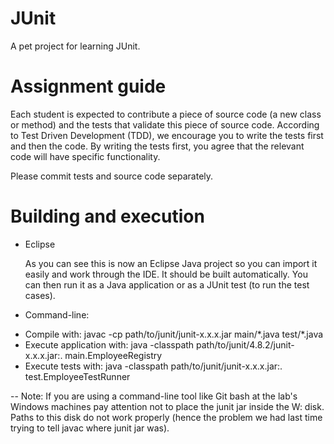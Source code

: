JUnit
=====

A pet project for learning JUnit.

Assignment guide
==

Each student is expected to contribute a piece of source code
(a new class or method) and the tests that validate this piece
of source code.
According to Test Driven Development (TDD), we encourage you to 
write the tests first and then the code. By writing the tests first,
you agree that the relevant code will have specific functionality.

Please commit tests and source code separately.

Building and execution
==

* Eclipse
  
  As you can see this is now an Eclipse Java project
  so you can import it easily and work through the IDE. It should 
  be built automatically. You can then run it as a Java application
  or as a JUnit test (to run the test cases).

* Command-line:

 - Compile with: javac -cp path/to/junit/junit-x.x.x.jar main/\*.java test/\*.java
 - Execute application with: java -classpath path/to/junit/4.8.2/junit-x.x.x.jar:. main.EmployeeRegistry
 - Execute tests with: java -classpath path/to/junit/junit-x.x.x.jar:. test.EmployeeTestRunner

--
Note: If you are using a command-line tool like Git bash at the lab's Windows machines pay attention not
to place the junit jar inside the W: disk. Paths to this disk do not work properly (hence the problem
we had last time trying to tell javac where junit jar was).
